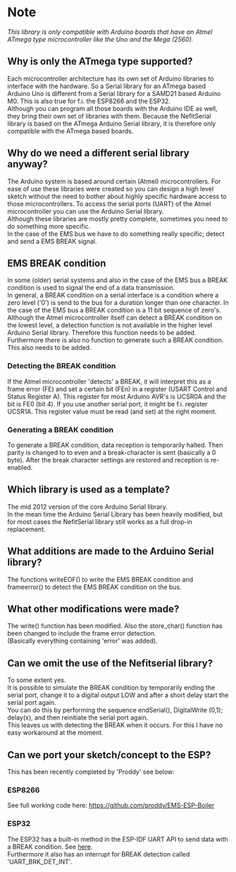 # Note
*This library is only compatible with Arduino boards that have an Atmel ATmega type microcontroller like the Uno and the Mega (2560).*<br>

## Why is only the ATmega type supported?
Each microcontroller architecture has its own set of Arduino libraries to interface with the hardware. So a Serial library for an ATmega based Arduino Uno is different from a Serial library for a SAMD21 based Arduino M0. This is also true for f.i. the ESP8266 and the ESP32.<br>
Although you can program all those boards with the Arduino IDE as well, they bring their own set of libraries with them. 
Because the NefitSerial library is based on the ATmega Arduino Serial library, it is therefore only compatible with the ATmega based boards.

## Why do we need a different serial library anyway?
The Arduino system is based around certain (Atmel) microcontrollers.
For ease of use these libraries were created so you can design a high level sketch without the need to bother about highly specific hardware access to those microcontrollers.
To access the serial ports (UART) of the Atmel microcontroller you can use the Arduino Serial library.<br>
Although these libraries are mostly pretty complete, sometimes you need to do something more specific.<br>
In the case of the EMS bus we have to do something really specific; detect and send a EMS BREAK signal.

## EMS BREAK condition
In some (older) serial systems and also in the case of the EMS bus a BREAK condition is used to signal the end of a data transmission.<br>
In general, a BREAK condition on a serial interface is a condition where a zero level ('0') is send to the bus for a duration longer than one character.
In the case of the EMS bus a BREAK condition is a 11 bit sequence of zero's.<br>
Although the Atmel microcontroller itself can detect a BREAK condition on the lowest level, a detection function is not available in the higher level Arduino Serial library. Therefore this function needs to be added.
Furthermore there is also no function to generate such a BREAK condition. This also needs to be added.

### Detecting the BREAK condition
If the Atmel microcontroller 'detects' a BREAK, it will interpret this as a frame error (FE) and set a certain bit (FEn) in a register (USART Control and Status Register A). This register for most Arduino AVR's is UCSR0A and the bit is FE0 (bit 4). If you use another serial port, it might be f.i. register UCSR1A. This register value must be read (and set) at the right moment.

### Generating a BREAK condition
To generate a BREAK condition, data reception is temporarily halted. Then parity is changed to to even and a break-character is sent (basically a 0 byte). After the break character settings are restored and reception is re-enabled.

## Which library is used as a template?
The mid 2012 version of the core Arduino Serial library. <br>
In the mean time the Arduino Serial Library has been heavily modified, but for most cases the NefitSerial library still works as a full drop-in replacement.

## What additions are made to the Arduino Serial library?
The functions writeEOF() to write the EMS BREAK condition and frameerror() to detect the EMS BREAK condition on the bus.<br>

## What other modifications were made?
The write() function has been modified. Also the store_char() function has been changed to include the frame error detection.<br>
(Basically everything containing 'error' was added).

## Can we omit the use of the Nefitserial library?
To some extent yes. <br>
It is possible to simulate the BREAK condition by temporarily ending the serial port, change it to a digital output LOW and after a short delay start the serial port again.<br>
You can do this by performing the sequence endSerial(), DigitalWrite (0,1); delay(x), and then reinitiate the serial port again.<br>
This leaves us with detecting the BREAK when it occurs. For this I have no easy workaround at the moment.

## Can we port your sketch/concept to the ESP?
This has been recently completed by 'Proddy' see below:

### ESP8266
See full working code here: https://github.com/proddy/EMS-ESP-Boiler

### ESP32
The ESP32 has a built-in method in the ESP-IDF UART API to send data with a BREAK condition. See [here](http://esp-idf.readthedocs.io/en/latest/api-reference/peripherals/uart.html#_CPPv227uart_write_bytes_with_break11uart_port_tPKc6size_ti).<br>
Furthermore it also has an interrupt for BREAK detection called 'UART_BRK_DET_INT'.
